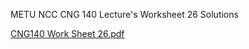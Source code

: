 METU NCC CNG 140 Lecture's Worksheet 26 Solutions


[CNG140 Work Sheet 26.pdf](https://github.com/user-attachments/files/19602175/CNG140.Work.Sheet.26.pdf)
